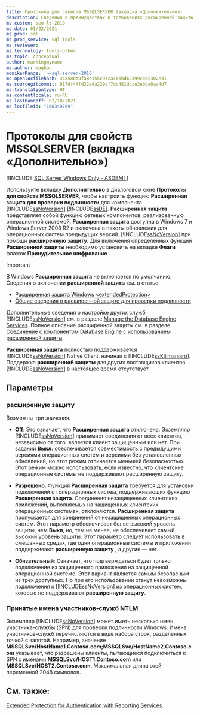 ```yaml
---
title: Протоколы для свойств MSSQLSERVER (вкладка «Дополнительно»)
description: Сведения о преимуществах и требованиях расширенной защиты для проверки подлинности для ядра СУБД SQL Server. Сведения о том, как включить и настроить эту функцию.
ms.custom: seo-lt-2019
ms.date: 01/22/2021
ms.prod: sql
ms.prod_service: sql-tools
ms.reviewer: ''
ms.technology: tools-other
ms.topic: conceptual
author: markingmyname
ms.author: maghan
monikerRange: '>=sql-server-2016'
ms.openlocfilehash: 34858dd9fa8e155c93ca486bd62499c36c302e31
ms.sourcegitcommit: 917df4ffd22e4a229af7dc481dcce3ebba0aa4d7
ms.translationtype: HT
ms.contentlocale: ru-RU
ms.lasthandoff: 02/10/2021
ms.locfileid: "100349709"
---
```

# <a name="protocols-for-mssqlserver-properties-advanced-tab"></a>Протоколы для свойств MSSQLSERVER (вкладка «Дополнительно»)

[!INCLUDE [SQL Server Windows Only - ASDBMI ](../../includes/applies-to-version/sql-windows-only-asdbmi.md)]

Используйте вкладку **Дополнительно** в диалоговом окне **Протоколы для свойств MSSQLSERVER**, чтобы настроить функцию **Расширенная защита для проверки подлинности** для компонента [!INCLUDE[ssNoVersion](../../includes/ssnoversion-md.md)] [!INCLUDE[ssDE](../../includes/ssde-md.md)]. **Расширенная защита** представляет собой функцию сетевых компонентов, реализованную операционной системой. **Расширенная защита** доступна в Windows 7 и Windows Server 2008 R2 и включена в пакеты обновления для операционных систем предыдущих версий. [!INCLUDE[ssNoVersion](../../includes/ssnoversion-md.md)] при помощи **расширенную защиту**. Для включения определенных функций **Расширенной защиты** необходимо установить на вкладке **Флаги** флажок **Принудительное шифрование** .

> [!IMPORTANT]  
> В Windows **Расширенная защита** не включается по умолчанию. Сведения о включении **расширенной защиты** см. в статье
> - [Расширенная защита Windows \<extendedProtection\>](/iis/configuration/system.webserver/security/authentication/windowsauthentication/extendedprotection/)
> - [Общие сведения о расширенной защите для проверки подлинности](/dotnet/framework/wcf/feature-details/extended-protection-for-authentication-overview)

Дополнительные сведения о настройке других служб [!INCLUDE[ssNoVersion](../../includes/ssnoversion-md.md)] см. в разделе [Manage the Database Engine Services](../../database-engine/configure-windows/manage-the-database-engine-services.md). Полное описание расширенной защиты см. в разделе [Соединение с компонентом Database Engine с использованием расширенной защиты](../../database-engine/configure-windows/connect-to-the-database-engine-using-extended-protection.md).

**Расширенная защита** полностью поддерживается [!INCLUDE[ssNoVersion](../../includes/ssnoversion-md.md)] Native Client, начиная с [!INCLUDE[ssKilimanjaro](../../includes/sskilimanjaro-md.md)]. Поддержка **расширенной защиты** для других поставщиков клиентов [!INCLUDE[ssNoVersion](../../includes/ssnoversion-md.md)] в настоящее время отсутствует.

## <a name="options"></a>Параметры

### <a name="extended-protection"></a>расширенную защиту

Возможны три значения.  

- **Off**: Это означает, что **Расширенная защита** отключена. Экземпляр [!INCLUDE[ssNoVersion](../../includes/ssnoversion-md.md)] принимает соединения от всех клиентов, независимо от того, является клиент защищенным или нет. При задании **Выкл.** обеспечивается совместимость с предыдущими версиями операционных систем и версиями без установленных обновлений, но этот режим отличается меньшей безопасностью. Этот режим можно использовать, если известно, что клиентские операционные системы не поддерживают расширенную защиту.

- **Разрешено**. Функция **Расширенная защита** требуется для установки подключений от операционных систем, поддерживающих функцию **Расширенная защита**. Соединения незащищенных клиентских приложений, выполняемых на защищенных клиентских операционных системах, отклоняются. **Расширенная защита** пропускается для соединений от незащищенных операционных систем. Этот параметр обеспечивает более высокий уровень защиты, чем **Выкл**, но, тем не менее, не обеспечивает самый высокий уровень защиты. Этот параметр следует использовать в смешанных средах, где одни операционные системы и приложения поддерживают **расширенную защиту** , а другие — нет.

- **Обязательный**: Означает, что подтверждаться будет только подключение из защищенного приложения на защищенной операционной системе. Этот вариант является самым безопасным из трех доступных. Но при его использовании станут невозможны подключения к [!INCLUDE[ssNoVersion](../../includes/ssnoversion-md.md)] из операционных систем, которые не поддерживают **расширенную защиту**.

### <a name="accepted-ntlm-spns"></a>Принятые имена участников-служб NTLM

Экземпляр [!INCLUDE[ssNoVersion](../../includes/ssnoversion-md.md)] может иметь несколько имен участника-службы (SPN) для проверки подлинности Windows. Имена участников-служб перечисляются в виде набора строк, разделенных точкой с запятой. Например, значение **MSSQLSvc/HostName1.Contoso.com;MSSQLSvc/HostName2.Contoso.com** указывает, что разрешены клиенты, пытающиеся подключиться к SPN с именами **MSSQLSvc/HOST1.Contoso.com** или **MSSQLSvc/HOST2.Contoso.com**. Максимальная длина этой переменной 2048 символов.

## <a name="see-also"></a>См. также:

[Extended Protection for Authentication with Reporting Services](../../reporting-services/security/extended-protection-for-authentication-with-reporting-services.md)